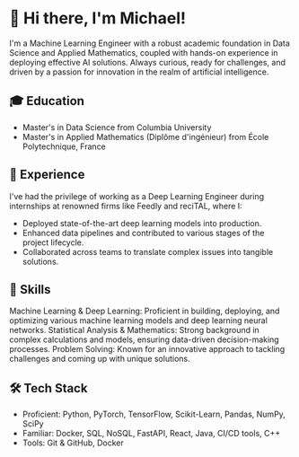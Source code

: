 # 👋 Hi there, I'm Michael!

I'm a Machine Learning Engineer with a robust academic foundation in Data Science and Applied Mathematics, coupled with hands-on experience in deploying effective AI solutions. Always curious, ready for challenges, and driven by a passion for innovation in the realm of artificial intelligence.

## 🎓 Education
- Master's in Data Science from Columbia University
- Master's in Applied Mathematics (Diplôme d'ingénieur) from École Polytechnique, France
  
## 💼 Experience
I've had the privilege of working as a Deep Learning Engineer during internships at renowned firms like Feedly and reciTAL, where I:
- Deployed state-of-the-art deep learning models into production.
- Enhanced data pipelines and contributed to various stages of the project lifecycle.
- Collaborated across teams to translate complex issues into tangible solutions.
## 🚀 Skills
Machine Learning & Deep Learning: Proficient in building, deploying, and optimizing various machine learning models and deep learning neural networks.
Statistical Analysis & Mathematics: Strong background in complex calculations and models, ensuring data-driven decision-making processes.
Problem Solving: Known for an innovative approach to tackling challenges and coming up with unique solutions.
## 🛠️ Tech Stack
- Proficient: Python, PyTorch, TensorFlow, Scikit-Learn, Pandas, NumPy, SciPy
- Familiar: Docker, SQL, NoSQL, FastAPI,  React, Java, CI/CD tools, C++
- Tools: Git & GitHub, Docker
